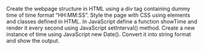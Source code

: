 Create the webpage structure in HTML using a div tag containing dummy time of time format “HH:MM:SS”.
Style the page with CSS using elements and classes defined in HTML.
In JavaScript define a function showTime and render it every second using JavaScript setInterval() method.
Create a new instance of time using JavaScript new Date().
Convert it into string format and show the output.
